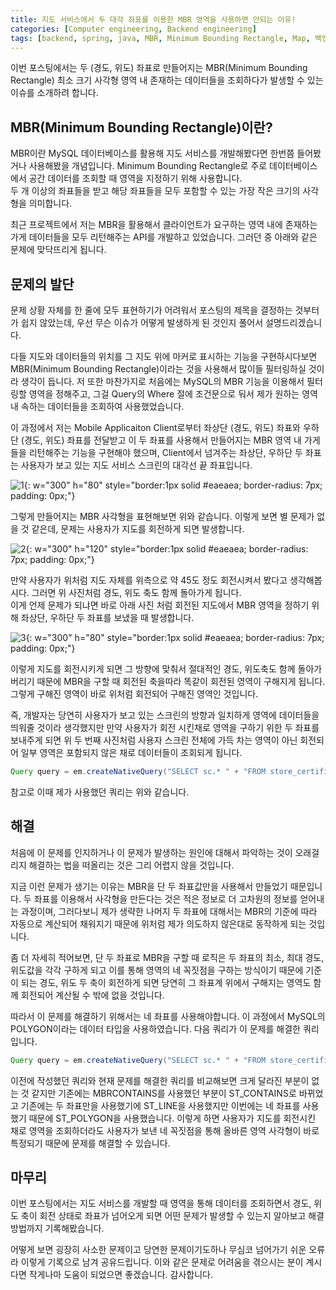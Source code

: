 ```yaml
---
title: 지도 서비스에서 두 대각 좌표를 이용한 MBR 영역을 사용하면 안되는 이유!
categories: [Computer engineering, Backend engineering]
tags: [backend, spring, java, MBR, Minimum Bounding Rectangle, Map, 백엔드, 스프링, 자바, 최소 크기 사각형, 지도]
---
```


이번 포스팅에서는 두 (경도, 위도) 좌표로 만들어지는 MBR(Minimum Bounding Rectangle) 최소 크기 사각형 영역 내 존재하는 데이터들을 조회하다가 발생할 수 있는 이슈를 소개하려 합니다.

## MBR(Minimum Bounding Rectangle)이란?
MBR이란 MySQL 데이터베이스를 활용해 지도 서비스를 개발해봤다면 한번쯤 들어봤거나 사용해봤을 개념입니다. Minimum Bounding Rectangle로 주로 데이터베이스에서 공간 데이터를 조회할 때 영역을 지정하기 위해 사용합니다.   
두 개 이상의 좌표들을 받고 해당 좌표들을 모두 포함할 수 있는 가장 작은 크기의 사각형을 의미합니다.    
     
최근 프로젝트에서 저는 MBR을 활용해서 클라이언트가 요구하는 영역 내에 존재하는 가게 데이터들을 모두 리턴해주는 API를 개발하고 있었습니다. 그러던 중 아래와 같은 문제에 맞닥뜨리게 됩니다.

## 문제의 발단
문제 상황 자체를 한 줄에 모두 표현하기가 어려워서 포스팅의 제목을 결정하는 것부터가 쉽지 않았는데, 우선 무슨 이슈가 어떻게 발생하게 된 것인지 풀어서 설명드리겠습니다.   
    
다들 지도와 데이터들의 위치를 그 지도 위에 마커로 표시하는 기능을 구현하시다보면 MBR(Minimum Bounding Rectangle)이라는 것을 사용해서 많이들 필터링하실 것이라 생각이 듭니다.
저 또한 마찬가지로 처음에는 MySQL의 MBR 기능을 이용해서 필터링할 영역을 정해주고, 그걸 Query의 Where 절에 조건문으로 둬서 제가 원하는 영역 내 속하는 데이터들을 조회하여 사용했었습니다.   
    
이 과정에서 저는 Mobile Applicaiton Client로부터 좌상단 (경도, 위도) 좌표와 우하단 (경도, 위도) 좌표를 전달받고 이 두 좌표를 사용해서 만들어지는 MBR 영역 내 가게들을 리턴해주는 기능을 구현해야 했으며, Client에서 넘겨주는 좌상단, 우하단 두 좌표는 사용자가 보고 있는 지도 서비스 스크린의 대각선 끝 좌표입니다.    
     
![1](/assets/img/mbr-issues-with-two-coordinates/1.png){: w="300" h="80" style="border:1px solid #eaeaea; border-radius: 7px; padding: 0px;"}
     
그렇게 만들어지는 MBR 사각형을 표현해보면 위와 같습니다. 이렇게 보면 별 문제가 없을 것 같은데, 문제는 사용자가 지도를 회전하게 되면 발생합니다.   
     
![2](/assets/img/mbr-issues-with-two-coordinates/2.png){: w="300" h="120" style="border:1px solid #eaeaea; border-radius: 7px; padding: 0px;"}
     
만약 사용자가 위처럼 지도 자체를 위측으로 약 45도 정도 회전시켜서 봤다고 생각해봅시다. 그러면 위 사진처럼 경도, 위도 축도 함께 돌아가게 됩니다.   
이게 언제 문제가 되냐면 바로 아래 사진 처럼 회전된 지도에서 MBR 영역을 정하기 위해 좌상단, 우하단 두 좌표를 보냈을 때 발생합니다.

![3](/assets/img/mbr-issues-with-two-coordinates/3.png){: w="300" h="80" style="border:1px solid #eaeaea; border-radius: 7px; padding: 0px;"}
     
이렇게 지도를 회전시키게 되면 그 방향에 맞춰서 절대적인 경도, 위도축도 함께 돌아가버리기 때문에 MBR을 구할 때 회전된 축을따라 똑같이 회전된 영역이 구해지게 됩니다. 그렇게 구해진 영역이 바로 위처럼 회전되어 구해진 영역인 것입니다.   
    
즉, 개발자는 당연히 사용자가 보고 있는 스크린의 방향과 일치하게 영역에 데이터들을 띄워줄 것이라 생각했지만 만약 사용자가 회전 시킨채로 영역을 구하기 위한 두 좌표를 보내주게 되면 위 두 번째 사진처럼 사용자 스크린 전체에 가득 차는 영역이 아닌 회전되어 일부 영역은 포함되지 않은 채로 데이터들이 조회되게 됩니다.   
     
```java
Query query = em.createNativeQuery("SELECT sc.* " + "FROM store_certification AS sc " + "JOIN store AS s ON sc.store_id = s.store_id " + "JOIN certification AS c ON sc.certification_id = c.certification_id " + "WHERE MBRCONTAINS(ST_LINESTRINGFROMTEXT(" + pointFormat + "), s.location)", StoreCertification.class);
```     
     
참고로 이때 제가 사용했던 쿼리는 위와 같습니다.

## 해결
처음에 이 문제를 인지하거나 이 문제가 발생하는 원인에 대해서 파악하는 것이 오래걸리지 해결하는 법을 떠올리는 것은 그리 어렵지 않을 것입니다.   
    
지금 이런 문제가 생기는 이유는 MBR을 단 두 좌표값만을 사용해서 만들었기 때문입니다. 두 좌표를 이용해서 사각형을 만든다는 것은 적은 정보로 더 고차원의 정보를 얻어내는 과정이며, 그러다보니 제가 생략한 나머지 두 좌표에 대해서는 MBR의 기준에 따라 자동으로 계산되어 채워지기 때문에 위처럼 제가 의도하지 않은대로 동작하게 되는 것입니다.   
    
좀 더 자세히 적어보면, 단 두 좌표로 MBR을 구할 때 로직은 두 좌표의 최소, 최대 경도, 위도값을 각각 구하게 되고 이를 통해 영역의 네 꼭짓점을 구하는 방식이기 때문에 기준이 되는 경도, 위도 두 축이 회전하게 되면 당연히 그 좌표계 위에서 구해지는 영역도 함께 회전되어 계산될 수 밖에 없을 것입니다.   
    
따라서 이 문제를 해결하기 위해서는 네 좌표를 사용해야합니다. 이 과정에서 MySQL의 POLYGON이라는 데이터 타입을 사용하였습니다. 다음 쿼리가 이 문제를 해결한 쿼리입니다.   
    
```java
Query query = em.createNativeQuery("SELECT sc.* " + "FROM store_certification AS sc " + "JOIN store AS s ON sc.store_id = s.store_id " + "JOIN certification AS c ON sc.certification_id = c.certification_id " + "WHERE ST_CONTAINS(ST_POLYGONFROMTEXT(" + pointFormat + "), s.location)", StoreCertification.class);
```    
     
이전에 작성했던 쿼리와 현재 문제를 해결한 쿼리를 비교해보면 크게 달라진 부분이 없는 것 같지만 기존에는 MBRCONTAINS를 사용했던 부분이 ST_CONTAINS로 바뀌었고 기존에는 두 좌표만을 사용했기에 ST_LINE을 사용했지만 이번에는 네 좌표를 사용했기 때문에 ST_POLYGON을 사용했습니다. 이렇게 하면 사용자가 지도를 회전시킨 채로 영역을 조회하더라도 사용자가 보낸 네 꼭짓점을 통해 올바른 영역 사각형이 바로 특정되기 때문에 문제를 해결할 수 있습니다.

## 마무리
이번 포스팅에서는 지도 서비스를 개발할 때 영역을 통해 데이터를 조회하면서 경도, 위도 축이 회전 상태로 좌표가 넘어오게 되면 어떤 문제가 발생할 수 있는지 알아보고 해결 방법까지 기록해봤습니다.    
    
어떻게 보면 굉장히 사소한 문제이고 당연한 문제이기도하나 무심코 넘어가기 쉬운 오류라 이렇게 기록으로 남겨 공유드립니다. 이와 같은 문제로 어려움을 겪으시는 분이 계시다면 작게나마 도움이 되었으면 좋겠습니다. 감사합니다.